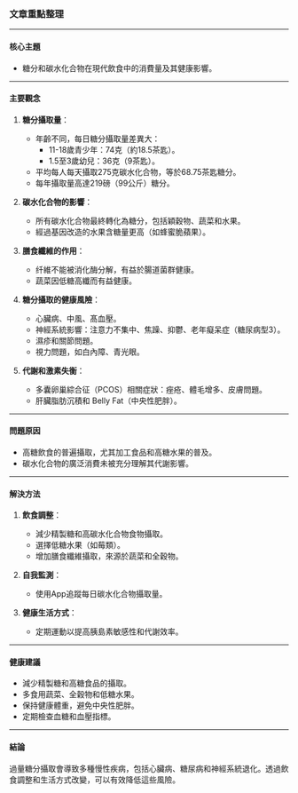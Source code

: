 ### 文章重點整理

---

#### 核心主題  
- 糖分和碳水化合物在現代飲食中的消費量及其健康影響。  

---

#### 主要觀念  
1. **糖分攝取量**：  
   - 年齡不同，每日糖分攝取量差異大：  
     - 11-18歲青少年：74克（約18.5茶匙）。  
     - 1.5至3歲幼兒：36克（9茶匙）。  
   - 平均每人每天攝取275克碳水化合物，等於68.75茶匙糖分。  
   - 每年攝取量高達219磅（99公斤）糖分。  

2. **碳水化合物的影響**：  
   - 所有碳水化合物最終轉化為糖分，包括穎穀物、蔬菜和水果。  
   - 經過基因改造的水果含糖量更高（如蜂蜜脆蘋果）。  

3. **膳食纖維的作用**：  
   - 纤維不能被消化酶分解，有益於腸道菌群健康。  
   - 蔬菜因低糖高纖而有益健康。  

4. **糖分攝取的健康風險**：  
   - 心臟病、中風、髙血壓。  
   - 神經系統影響：注意力不集中、焦躁、抑鬱、老年癡呆症（糖尿病型3）。  
   - 濕疹和關節問題。  
   - 視力問題，如白內障、青光眼。  

5. **代謝和激素失衡**：  
   - 多囊卵巢綜合征（PCOS）相關症狀：痤疮、體毛增多、皮膚問題。  
   - 肝臟脂肪沉積和 Belly Fat（中央性肥胖）。  

---

#### 問題原因  
- 高糖飲食的普遍攝取，尤其加工食品和高糖水果的普及。  
- 碳水化合物的廣泛消費未被充分理解其代謝影響。  

---

#### 解決方法  
1. **飲食調整**：  
   - 減少精製糖和高碳水化合物食物攝取。  
   - 選擇低糖水果（如莓類）。  
   - 增加膳食纖維攝取，來源於蔬菜和全穀物。  

2. **自我監測**：  
   - 使用App追蹤每日碳水化合物攝取量。  

3. **健康生活方式**：  
   - 定期運動以提高胰島素敏感性和代謝效率。  

---

#### 健康建議  
- 減少精製糖和高糖食品的攝取。  
- 多食用蔬菜、全穀物和低糖水果。  
- 保持健康體重，避免中央性肥胖。  
- 定期檢查血糖和血壓指標。  

---

#### 結論  
過量糖分攝取會導致多種慢性疾病，包括心臟病、糖尿病和神經系統退化。透過飲食調整和生活方式改變，可以有效降低這些風險。
